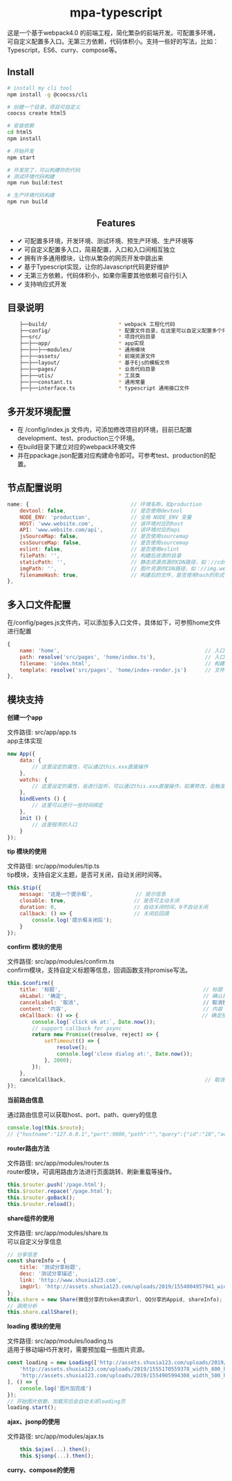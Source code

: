 <h1 align="center">mpa-typescript</h1>
这是一个基于webpack4.0 的前端工程，简化繁杂的前端开发。可配置多环境，可自定义配置多入口。无第三方依赖，代码体积小。支持一些好的写法，比如：Typescript，ES6、curry、compose等。

## Install

```bash
# install my cli tool
npm install -g @coocss/cli

# 创建一个目录，项目可自定义
coocss create html5

# 安装依赖
cd html5
npm install

# 开始开发
npm start

# 开发完了，可以构建你的代码
# 测试环境代码构建
npm run build:test

# 生产环境代码构建
npm run build
```

<h2 align="center">Features</h2>

- ✔︎ 可配置多环境，开发环境、测试环境、预生产环境、生产环境等
- ✔︎ 可自定义配置多入口，简易配置，入口和入口间相互独立
- ✔︎ 拥有许多通用模块，让你从繁杂的网页开发中跳出来
- ✔︎ 基于Typescript实现，让你的Javascript代码更好维护
- ✔ 无第三方依赖，代码体积小，如果你需要其他依赖可自行引入
- ✔ 支持响应式开发

## 目录说明
```bash
    ├──build/                       * webpack 工程化代码
    ├──config/                      * 配置文件目录，在这里可以自定义配置多个环境，多个入口文件
    ├──src/                         * 项目代码目录
    ├──├──app/                      * app实现
    ├──├──├──modules/               * 通用模块
    ├──├──assets/                   * 前端资源文件
    ├──├──layout/                   * 基于Ejs的模板文件
    ├──├──pages/                    * 业务代码目录
    ├──├──utis/                     * 工具类
    ├──├──constant.ts               * 通用常量
    ├──├──interface.ts              * typescript 通用接口文件
```

## 多开发环境配置
- 在 /config/index.js 文件内，可添加修改项目的环境，目前已配置development、test、production三个环境。
- 在build目录下建立对应的webpack环境文件
- 并在ppackage.json配置对应构建命令即可。可参考test、production的配置。

## 节点配置说明
```js
name: {                                 // 环境名称，如production
    devtool: false,                     // 是否使用devtool
    NODE_ENV: 'production',             // 全局 NODE_ENV 变量
    HOST: 'www.website.com',            // 该环境对应的host
    API: 'www.website.com/api',         // 该环境对应的api
    jsSourceMap: false,                 // 是否使用sourcemap
    cssSourceMap: false,                // 是否使用sourcemap
    eslint: false,                      // 是否使用eslint
    filePath: '',                       // 构建后资源的目录
    staticPath: '',                     // 静态资源资源的CDN路径，如：//cdn.website.com
    imgPath: '',                        // 图片资源的CDN路径，如：//img.website.com
    filenameHash: true,                 // 构建后的文件，是否使用hash的形式
},
```
## 多入口文件配置

在/config/pages.js文件内，可以添加多入口文件，具体如下，可参照home文件进行配置

```js
{
    name: 'home',                                               // 入口名称
    path: resolve('src/pages', 'home/index.ts'),                // 入口文件路径
    filename: 'index.html',                                     // 构建后的名称，支持目录如：onezero/index.html
    template: resolve('src/pages', 'home/index-render.js')      // 文件模板
},
```

## 模块支持
**创建一个app**

文件路径: src/app/app.ts <br />
app主体实现

```js
new App({
    data: {
        // 这里设定的属性，可以通过this.xxx直接操作
    },
    watchs: {
        // 这里设定的属性，会进行监听，可以通过this.xxx直接操作，如果修改，会触发this.xxxHandler，可以在xxxHandler
    },
    bindEvents () {
        // 这里可以进行一些时间绑定
    },
    init () {
        // 这是程序的入口  
    }
});
```

**tip 模块的使用**

文件路径: src/app/modules/tip.ts <br />
tip模块，支持自定义主题，是否可关闭，自动关闭时间等。

```js 
this.$tip({
    message: '这是一个提示框',              // 提示信息
    closable: true,                      // 是否可主动关闭
    duration: 0,                         // 自动关闭时间，0不自动关闭
    callback: () => {                    // 关闭后回调
        console.log('提示框关闭后');
    }
});
```

**confirm 模块的使用**

文件路径: src/app/modules/confirm.ts <br />
confirm模块，支持自定义标题等信息，回调函数支持promise写法。

```js 
this.$confirm({
    title: '标题',                                              // 标题
    okLabel: '确定',                                            // 确认按钮，空则不显示，默认值: 确定
    cancelLabel: '取消‘,                                        // 取消按钮，空则不显示，默认值: 取消
    content: '内容',                                            // 内容
    okCallback: () => {                                        // 确定按钮回调，支持async、promise，可不传
        console.log(`click ok at:`, Date.now());
        // support callback for async
        return new Promise((resolve, reject) => {
            setTimeout(() => {
                resolve();
                console.log('close dialog at:', Date.now());
            }, 2000);
        });
    },
    cancelCallback,                                             // 取消按钮回调，可不传
});
```

**当前路由信息**

通过路由信息可以获取host、port、path、query的信息

```js
console.log(this.$route);
// {"hostname":"127.0.0.1","port":9000,"path":"","query":{"id":"10","action":"justdoit"}}
```

**router路由方法**

文件路径: src/app/modules/router.ts <br />
router模块，可调用路由方法进行页面跳转、刷新重载等操作。

```js
this.$router.push('/page.html');
this.$router.repace('/page.html');
this.$router.goBack();
this.$router.reload();
```

**share组件的使用**

文件路径: src/app/modules/share.ts <br />
可以自定义分享信息

```js
// 分享信息
const shareInfo = {
    title: '测试分享标题',
    desc: '测试分享描述',
    link: 'http://www.shuxia123.com',
    imgUrl: 'http://assets.shuxia123.com/uploads/2019/1554004957941_width_748_height_500.jpg'
};
this.share = new Share(微信分享的token请求Url, QQ分享的Appid, shareInfo);
// 调用分析
this.share.callShare();
```

**loading 模块的使用**

文件路径: src/app/modules/loading.ts <br />
适用于移动端H5开发时，需要预加载一些图片资源。

```js
const loading = new Loading(['http://assets.shuxia123.com/uploads/2019/1555171314834_width_1289_height_476.png',
    'http://assets.shuxia123.com/uploads/2019/1555170559378_width_800_height_349.png',
    'http://assets.shuxia123.com/uploads/2019/1554905994308_width_500_height_350.jpeg'
], () => {
    console.log('图片加完成')
});
// 开始图片依赖，加载完后会自动关闭loading页
loading.start();
```

**ajax、jsonp的使用**

文件路径: src/app/modules/ajax.ts

```js
    this.$ajax(...).then();
    this.$jsonp(...).then();
```

**curry、compose的使用**